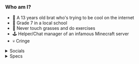 ### Who am I?
- 🧒 A 13 years old brat who's trying to be cool on the internet
- 📖 Grade 7 in a local school
- 🦗 Never touch grasses and do exercises
- 🕹 Helper/Chat manager of an infamous Minecraft server
- 💀 Cringe

<details><summary>Socials</summary>
<p>
 
- [Facebook](fb.com/phuclinhsama)
- [Twitter](https://twitter.com/l1nhchan)
- [Reddit](https://reddit.com/u/phuclinhsama)

</p></details>
  
<details><summary>Specs</summary>
<p>

- Model: [HP Pavilion 15-cs1045tx](https://support.hp.com/us-en/document/c06180145)
- CPU: [Intel® Core™ i5-8265U](ark.intel.com/content/www/us/en/ark/products/149088/intel-core-i58265u-processor-6m-cache-up-to-3-90-ghz.html) with [Intel® UHD Graphics 620](ark.intel.com/content/www/us/en/ark/products/graphics/126789/intel-uhd-graphics-620.html) GPU
- RAM: 4GB
- Discrete GPU: [NVIDIA GeForce MX130](nvidia.com/en-us/geforce/gaming-laptops/mx130/specifications/)
- OS: [Artix Linux](artixlinux.org) dual booted with [Windows 11 Pro for Workstations Insider Preview](microsoft.com/en-us/windows)
  
</p></details>
